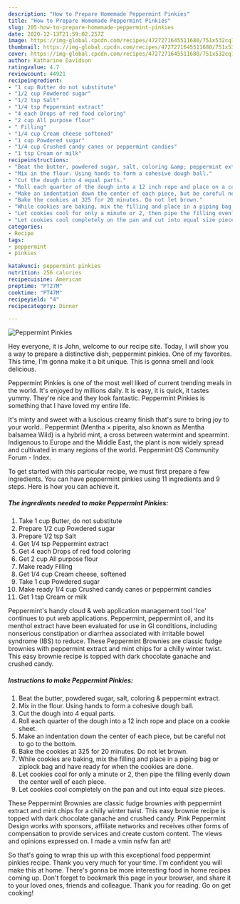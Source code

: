 ```yaml
---
description: "How to Prepare Homemade Peppermint Pinkies"
title: "How to Prepare Homemade Peppermint Pinkies"
slug: 205-how-to-prepare-homemade-peppermint-pinkies
date: 2020-12-13T21:59:02.257Z
image: https://img-global.cpcdn.com/recipes/4727271645511680/751x532cq70/peppermint-pinkies-recipe-main-photo.jpg
thumbnail: https://img-global.cpcdn.com/recipes/4727271645511680/751x532cq70/peppermint-pinkies-recipe-main-photo.jpg
cover: https://img-global.cpcdn.com/recipes/4727271645511680/751x532cq70/peppermint-pinkies-recipe-main-photo.jpg
author: Katharine Davidson
ratingvalue: 4.7
reviewcount: 44921
recipeingredient:
- "1 cup Butter do not substitute"
- "1/2 cup Powdered sugar"
- "1/2 tsp Salt"
- "1/4 tsp Peppermint extract"
- "4 each Drops of red food coloring"
- "2 cup All purpose flour"
- " Filling"
- "1/4 cup Cream cheese softened"
- "1 cup Powdered sugar"
- "1/4 cup Crushed candy canes or peppermint candies"
- "1 tsp Cream or milk"
recipeinstructions:
- "Beat the butter, powdered sugar, salt, coloring &amp; peppermint extract."
- "Mix in the flour. Using hands to form a cohesive dough ball."
- "Cut the dough into 4 equal parts."
- "Roll each quarter of the dough into a 12 inch rope and place on a cookie sheet."
- "Make an indentation down the center of each piece, but be careful not to go to the bottom."
- "Bake the cookies at 325 for 20 minutes. Do not let brown."
- "While cookies are baking, mix the filling and place in a piping bag or ziplock bag and have ready for when the cookies are done."
- "Let cookies cool for only a minute or 2, then pipe the filling evenly down the center well of each piece."
- "Let cookies cool completely on the pan and cut into equal size pieces."
categories:
- Recipe
tags:
- peppermint
- pinkies

katakunci: peppermint pinkies 
nutrition: 256 calories
recipecuisine: American
preptime: "PT27M"
cooktime: "PT47M"
recipeyield: "4"
recipecategory: Dinner

---
```



![Peppermint Pinkies](https://img-global.cpcdn.com/recipes/4727271645511680/751x532cq70/peppermint-pinkies-recipe-main-photo.jpg)

Hey everyone, it is John, welcome to our recipe site. Today, I will show you a way to prepare a distinctive dish, peppermint pinkies. One of my favorites. This time, I'm gonna make it a bit unique. This is gonna smell and look delicious.

Peppermint Pinkies is one of the most well liked of current trending meals in the world. It's enjoyed by millions daily. It is easy, it is quick, it tastes yummy. They're nice and they look fantastic. Peppermint Pinkies is something that I have loved my entire life.

It&#39;s minty and sweet with a luscious creamy finish that&#39;s sure to bring joy to your world.. Peppermint (Mentha × piperita, also known as Mentha balsamea Wild) is a hybrid mint, a cross between watermint and spearmint. Indigenous to Europe and the Middle East, the plant is now widely spread and cultivated in many regions of the world. Peppermint OS Community Forum - Index.


To get started with this particular recipe, we must first prepare a few ingredients. You can have peppermint pinkies using 11 ingredients and 9 steps. Here is how you can achieve it.

<!--inarticleads1-->

##### The ingredients needed to make Peppermint Pinkies:

1. Take 1 cup Butter, do not substitute
1. Prepare 1/2 cup Powdered sugar
1. Prepare 1/2 tsp Salt
1. Get 1/4 tsp Peppermint extract
1. Get 4 each Drops of red food coloring
1. Get 2 cup All purpose flour
1. Make ready  Filling
1. Get 1/4 cup Cream cheese, softened
1. Take 1 cup Powdered sugar
1. Make ready 1/4 cup Crushed candy canes or peppermint candies
1. Get 1 tsp Cream or milk


Peppermint&#39;s handy cloud &amp; web application management tool &#39;Ice&#39; continues to put web applications. Peppermint, peppermint oil, and its menthol extract have been evaluated for use in GI conditions, including nonserious constipation or diarrhea associated with irritable bowel syndrome (IBS) to reduce. These Peppermint Brownies are classic fudge brownies with peppermint extract and mint chips for a chilly winter twist. This easy brownie recipe is topped with dark chocolate ganache and crushed candy. 

<!--inarticleads2-->

##### Instructions to make Peppermint Pinkies:

1. Beat the butter, powdered sugar, salt, coloring &amp; peppermint extract.
1. Mix in the flour. Using hands to form a cohesive dough ball.
1. Cut the dough into 4 equal parts.
1. Roll each quarter of the dough into a 12 inch rope and place on a cookie sheet.
1. Make an indentation down the center of each piece, but be careful not to go to the bottom.
1. Bake the cookies at 325 for 20 minutes. Do not let brown.
1. While cookies are baking, mix the filling and place in a piping bag or ziplock bag and have ready for when the cookies are done.
1. Let cookies cool for only a minute or 2, then pipe the filling evenly down the center well of each piece.
1. Let cookies cool completely on the pan and cut into equal size pieces.


These Peppermint Brownies are classic fudge brownies with peppermint extract and mint chips for a chilly winter twist. This easy brownie recipe is topped with dark chocolate ganache and crushed candy. Pink Peppermint Design works with sponsors, affiliate networks and receives other forms of compensation to provide services and create custom content. The views and opinions expressed on. I made a vmin nsfw fan art! 

So that's going to wrap this up with this exceptional food peppermint pinkies recipe. Thank you very much for your time. I'm confident you will make this at home. There's gonna be more interesting food in home recipes coming up. Don't forget to bookmark this page in your browser, and share it to your loved ones, friends and colleague. Thank you for reading. Go on get cooking!
